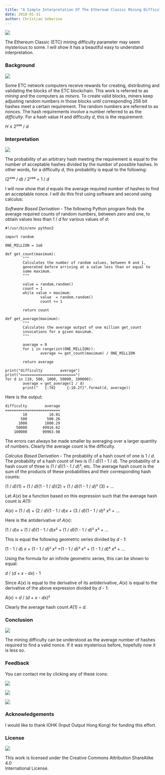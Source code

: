 ```yaml
---
title: "A Simple Interpretation Of The Ethereum Classic Mining Difficulty Parameter"
date: 2018-01-31
author: Christian Seberino
---
```


![](https://cdn-images-1.medium.com/max/800/1*5E7COYLIHDF04peIBUgxiA.png)

The Ethereum Classic (ETC) mining difficulty parameter may seem mysterious to
some. I will show it has a beautiful easy to understand interpretation.

### Background

![](https://cdn-images-1.medium.com/max/800/1*W4QUm-oeL-6iExbUJOPYjQ.png)

Some ETC network computers receive rewards for creating, distributing and
validating the blocks of the ETC blockchain. This work is referred to as
*mining* and the computers as *miners*. To create valid blocks, miners keep
adjusting random numbers in those blocks until corresponding 256 bit hashes meet
a certain requirement. The random numbers are referred to as *nonces*. The hash
requirements involve a number referred to as the *difficulty*. For a hash value
*H* and difficulty *d*, this is the requirement:

*H* ≤ 2²⁵⁶ / *d*

### Interpretation

![](https://cdn-images-1.medium.com/max/800/1*vd3ACvJRoSxbfU3YE6pxpQ.jpeg)

The probability of an arbitrary hash meeting the requirement is equal to the
number of acceptable hashes divided by the number of possible hashes. In other
words, for a difficulty *d*, this probability is equal to the following:

(2²⁵⁶ / *d*) / 2²⁵⁶ = 1 / *d*

I will now show that *d* equals the average required number of hashes to find an
acceptable nonce. I will do this first using software and second using calculus:

*Software Based Derivation* - The following Python program finds the average
required counts of random numbers, between zero and one, to obtain values less
than 1 / *d* for various values of *d*:

    #!/usr/bin/env python3

    import random

    ONE_MILLION = 1e6

    def get_count(maximum):
            """
            Calculates the number of random values, between 0 and 1,
            generated before arriving at a value less than or equal to
            some maximum.
            """

            value = random.random()
            count = 1
            while value > maximum:
                    value  = random.random()
                    count += 1

            return count

    def get_average(maximum):
            """
            Calculates the average output of one million get_count
            invocations for a given maximum.
            """

            average = 0
            for i in range(int(ONE_MILLION)):
                    average += get_count(maximum) / ONE_MILLION

            return average

    print("difficulty        average")
    print("=========================")
    for d in [10, 500, 1000, 50000, 100000]:
            average = get_average(1 / d)
            print("   {:7d}     {:10.2f}".format(d, average))

Here is the output:

    difficulty        average
    =========================
            10          10.01
           500         500.26
          1000        1000.29
         50000       49916.62
        100000       99963.98

The errors can always be made smaller by averaging over a larger quantity of
numbers. Clearly the average count is the difficulty.

*Calculus Based Derivation* - The probablity of a hash count of one is 1 /
*d*. The probability of a hash count of two is (1 / *d*)(1 - 1 / *d*). The
probability of a hash count of three is (1 / *d*)(1 - 1 / *d*)², etc. The
average hash count is the sum of the products of these probabilities and their
corresponding hash counts:

(1 / *d*)(1) + (1 / *d*)(1 - 1 / *d*)(2) + (1 / *d*)(1 - 1 / *d*)² (3) + …

Let *A*(*x*) be a function based on this expression such that the average hash
count is *A*(1):

*A*(*x*) = (1 / *d*) + (2 / *d*)(1 - 1 / *d*)*x* + (3 / *d*)(1 - 1 / *d*)² *x*² + …

Here is the antiderivative of *A*(x):

(1 / *d*)*x* + (1 / *d*)(1 - 1 / *d*)*x*² + (1 / *d*)(1 - 1 / *d*)² *x*³ + …

This is equal the following geometric series divided by *d* - 1:

(1 - 1 / *d*) *x* + (1 - 1 / *d*)² *x*² +(1 - 1 / *d*)³ *x*³ + (1 - 1 / *d*)⁴
*x*⁴ + …

Using the formula for an infinite geometric series, this can be shown to equal:

*d* / (*d* + *x* - *dx*) - 1

Since *A*(*x*) is equal to the derivative of its antiderivative, *A*(*x*) is equal
to the derivative of the above expression divided by *d* - 1:

*A*(*x*) = *d* / (*d* + *x* - *dx*)²

Clearly the average hash count *A*(1) = *d*.

### Conclusion

![](https://cdn-images-1.medium.com/max/800/1*ZgKzWs5KJsMe0qE1U_aBug.jpeg)

The mining difficulty can be understood as the average number of hashes required
to find a valid nonce. If it was mysterious before, hopefully now it is less so.

### Feedback

You can contact me by clicking any of these icons:

![](https://cdn-images-1.medium.com/max/800/0*eoFC6QOWZ--bCngK.png)

![](https://cdn-images-1.medium.com/max/800/0*i3CwTFEKUnKYHMf0.png)

![](https://cdn-images-1.medium.com/max/800/0*HQj6HSHxE7pkIBjk.png)

### Acknowledgements

I would like to thank IOHK (Input Output Hong Kong) for funding this effort.

### License

![](https://cdn-images-1.medium.com/max/800/0*hocpUZXBcjzNJeQ2.png)

This work is licensed under the Creative Commons Attribution ShareAlike 4.0<br>
International License.
